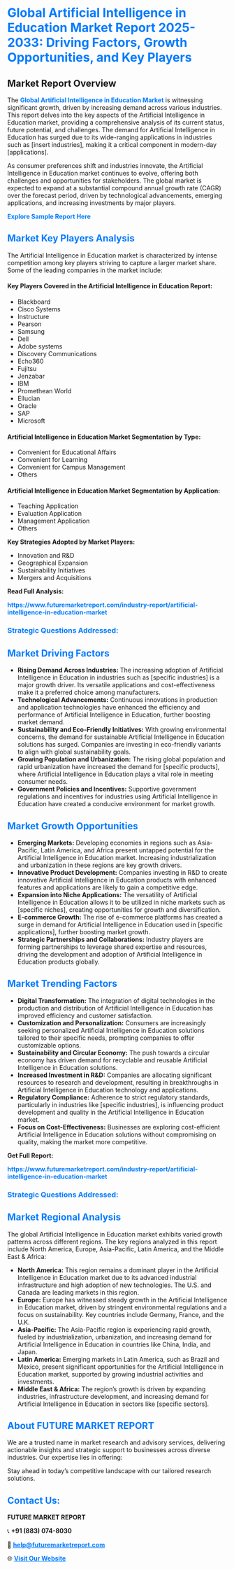 <h1 style="color: #007BFF;">Global Artificial Intelligence in Education Market Report 2025-2033: Driving Factors, Growth Opportunities, and Key Players</h1>

<section id="overview">
<h2>Market Report Overview</h2>
<p>The <a href="https://www.futuremarketreport.com/industry-report/artificial-intelligence-in-education-market" style="color: #007BFF; text-decoration: none;"><strong>Global Artificial Intelligence in Education Market</strong></a> is witnessing significant growth, driven by increasing demand across various industries. This report delves into the key aspects of the Artificial Intelligence in Education market, providing a comprehensive analysis of its current status, future potential, and challenges. The demand for Artificial Intelligence in Education has surged due to its wide-ranging applications in industries such as [insert industries], making it a critical component in modern-day [applications].</p>
<p>As consumer preferences shift and industries innovate, the Artificial Intelligence in Education market continues to evolve, offering both challenges and opportunities for stakeholders. The global market is expected to expand at a substantial compound annual growth rate (CAGR) over the forecast period, driven by technological advancements, emerging applications, and increasing investments by major players.</p>
</section>

<section id="overview">
<p><a href="https://www.futuremarketreport.com/request-sample/reportId=51895" style="color: #007BFF; text-decoration: none;"><strong>Explore Sample Report Here</strong></a></p>
</section>

<section id="key-players">
<h2 style="color: #007BFF;">Market Key Players Analysis</h2>
<p>The Artificial Intelligence in Education market is characterized by intense competition among key players striving to capture a larger market share. Some of the leading companies in the market include:</p>
<h4>Key Players Covered in the Artificial Intelligence in Education Report:</h4>
<ul><li>Blackboard</li><li>Cisco Systems</li><li>Instructure</li><li>Pearson</li><li>Samsung</li><li>Dell</li><li>Adobe systems</li><li>Discovery Communications</li><li>Echo360</li><li>Fujitsu</li><li>Jenzabar</li><li>IBM</li><li>Promethean World</li><li>Ellucian</li><li>Oracle</li><li>SAP</li><li>Microsoft</li></ul>
<h4>Artificial Intelligence in Education Market Segmentation by Type:</h4>
<ul><li>Convenient for Educational Affairs</li><li>Convenient for Learning</li><li>Convenient for Campus Management</li><li>Others</li></ul>

<h4>Artificial Intelligence in Education Market Segmentation by Application:</h4>
<ul><li>Teaching Application</li><li>Evaluation Application</li><li>Management Application</li><li>Others</li></ul>
<p><strong>Key Strategies Adopted by Market Players:</strong></p>
<ul>
<li>Innovation and R&D</li>
<li>Geographical Expansion</li>
<li>Sustainability Initiatives</li>
<li>Mergers and Acquisitions</li>
</ul>
</section>

<section>
<p><strong>Read Full Analysis: </strong></p><a href="https://www.futuremarketreport.com/industry-report/artificial-intelligence-in-education-market" style="color: #007BFF; text-decoration: none;"><strong>https://www.futuremarketreport.com/industry-report/artificial-intelligence-in-education-market</strong></a>
<h3 style="color: #007BFF;">Strategic Questions Addressed:</h3>
</section>

<section id="driving-factors">
<h2 style="color: #007BFF;">Market Driving Factors</h2>
<ul>
<li><strong>Rising Demand Across Industries:</strong> The increasing adoption of Artificial Intelligence in Education in industries such as [specific industries] is a major growth driver. Its versatile applications and cost-effectiveness make it a preferred choice among manufacturers.</li>
<li><strong>Technological Advancements:</strong> Continuous innovations in production and application technologies have enhanced the efficiency and performance of Artificial Intelligence in Education, further boosting market demand.</li>
<li><strong>Sustainability and Eco-Friendly Initiatives:</strong> With growing environmental concerns, the demand for sustainable Artificial Intelligence in Education solutions has surged. Companies are investing in eco-friendly variants to align with global sustainability goals.</li>
<li><strong>Growing Population and Urbanization:</strong> The rising global population and rapid urbanization have increased the demand for [specific products], where Artificial Intelligence in Education plays a vital role in meeting consumer needs.</li>
<li><strong>Government Policies and Incentives:</strong> Supportive government regulations and incentives for industries using Artificial Intelligence in Education have created a conducive environment for market growth.</li>
</ul>
</section>

<section id="growth-opportunities">
<h2 style="color: #007BFF;">Market Growth Opportunities</h2>
<ul>
<li><strong>Emerging Markets:</strong> Developing economies in regions such as Asia-Pacific, Latin America, and Africa present untapped potential for the Artificial Intelligence in Education market. Increasing industrialization and urbanization in these regions are key growth drivers.</li>
<li><strong>Innovative Product Development:</strong> Companies investing in R&D to create innovative Artificial Intelligence in Education products with enhanced features and applications are likely to gain a competitive edge.</li>
<li><strong>Expansion into Niche Applications:</strong> The versatility of Artificial Intelligence in Education allows it to be utilized in niche markets such as [specific niches], creating opportunities for growth and diversification.</li>
<li><strong>E-commerce Growth:</strong> The rise of e-commerce platforms has created a surge in demand for Artificial Intelligence in Education used in [specific applications], further boosting market growth.</li>
<li><strong>Strategic Partnerships and Collaborations:</strong> Industry players are forming partnerships to leverage shared expertise and resources, driving the development and adoption of Artificial Intelligence in Education products globally.</li>
</ul>
</section>

<section id="trending-factors">
<h2 style="color: #007BFF;">Market Trending Factors</h2>
<ul>
<li><strong>Digital Transformation:</strong> The integration of digital technologies in the production and distribution of Artificial Intelligence in Education has improved efficiency and customer satisfaction.</li>
<li><strong>Customization and Personalization:</strong> Consumers are increasingly seeking personalized Artificial Intelligence in Education solutions tailored to their specific needs, prompting companies to offer customizable options.</li>
<li><strong>Sustainability and Circular Economy:</strong> The push towards a circular economy has driven demand for recyclable and reusable Artificial Intelligence in Education solutions.</li>
<li><strong>Increased Investment in R&D:</strong> Companies are allocating significant resources to research and development, resulting in breakthroughs in Artificial Intelligence in Education technology and applications.</li>
<li><strong>Regulatory Compliance:</strong> Adherence to strict regulatory standards, particularly in industries like [specific industries], is influencing product development and quality in the Artificial Intelligence in Education market.</li>
<li><strong>Focus on Cost-Effectiveness:</strong> Businesses are exploring cost-efficient Artificial Intelligence in Education solutions without compromising on quality, making the market more competitive.</li>
</ul>
</section>

<section>
<p><strong>Get Full Report: </strong></p><a href="https://www.futuremarketreport.com/industry-report/artificial-intelligence-in-education-market" style="color: #007BFF; text-decoration: none;"><strong>https://www.futuremarketreport.com/industry-report/artificial-intelligence-in-education-market</strong></a>
<h3 style="color: #007BFF;">Strategic Questions Addressed:</h3>
</section>


<section id="regional-analysis">
<h2 style="color: #007BFF;">Market Regional Analysis</h2>
<p>The global Artificial Intelligence in Education market exhibits varied growth patterns across different regions. The key regions analyzed in this report include North America, Europe, Asia-Pacific, Latin America, and the Middle East & Africa:</p>
<ul>
<li><strong>North America:</strong> This region remains a dominant player in the Artificial Intelligence in Education market due to its advanced industrial infrastructure and high adoption of new technologies. The U.S. and Canada are leading markets in this region.</li>
<li><strong>Europe:</strong> Europe has witnessed steady growth in the Artificial Intelligence in Education market, driven by stringent environmental regulations and a focus on sustainability. Key countries include Germany, France, and the U.K.</li>
<li><strong>Asia-Pacific:</strong> The Asia-Pacific region is experiencing rapid growth, fueled by industrialization, urbanization, and increasing demand for Artificial Intelligence in Education in countries like China, India, and Japan.</li>
<li><strong>Latin America:</strong> Emerging markets in Latin America, such as Brazil and Mexico, present significant opportunities for the Artificial Intelligence in Education market, supported by growing industrial activities and investments.</li>
<li><strong>Middle East & Africa:</strong> The region’s growth is driven by expanding industries, infrastructure development, and increasing demand for Artificial Intelligence in Education in sectors like [specific sectors].</li>
</ul>
</section>

<footer>
<h2 style="color: #007BFF;">About FUTURE MARKET REPORT</h2>
<p>We are a trusted name in market research and advisory services, delivering actionable insights and strategic support to businesses across diverse industries. Our expertise lies in offering:</p>

<p>Stay ahead in today’s competitive landscape with our tailored research solutions.</p>

<h2 style="color: #007BFF;">Contact Us:</h2>
<p><strong>FUTURE MARKET REPORT</strong></p>
<p>📞 <strong>+91 (883) 074-8030</strong></p>
<p>📧 <strong><a href="mailto:help@futuremarketreport.com" style="color: #007BFF;">help@futuremarketreport.com</a></strong></p>
<p>🌐 <strong><a href="https://www.futuremarketreport.com/" style="color: #007BFF;">Visit Our Website</a></strong></p>
</footer>